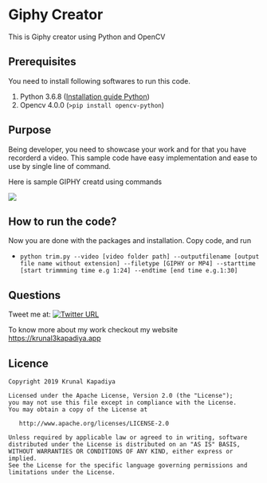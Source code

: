 # Giphy Creator

This is Giphy creator using Python and OpenCV

## Prerequisites
You need to install following softwares to run this code.

1. Python 3.6.8 ([Installation guide Python](https://www.python.org/downloads/))
2. Opencv 4.0.0 (`>pip install opencv-python`)

## Purpose

Being developer, you need to showcase your work and for that you have recorderd a video. 
This sample code have easy implementation and ease to use by single line of command.

Here is sample GIPHY creatd using commands

![](/screenshots/bunny.gif)

## How to run the code?

Now you are done with the packages and installation. Copy code, and run <br>
- `python trim.py --video [video folder path] --outputfilename [output file name without extension] --filetype [GIPHY or MP4] --starttime [start trimmming time e.g 1:24] --endtime [end time e.g.1:30]` <br>

## Questions

Tweet me at: 
[![Twitter URL](https://img.shields.io/badge/Twitter-@krunal3kapadiya-blue.svg?style=for-the-badge)](https://twitter.com/krunal3kapadiya)


To know more about my work checkout my website https://krunal3kapadiya.app


## Licence
    Copyright 2019 Krunal Kapadiya

    Licensed under the Apache License, Version 2.0 (the "License");
    you may not use this file except in compliance with the License.
    You may obtain a copy of the License at

       http://www.apache.org/licenses/LICENSE-2.0

    Unless required by applicable law or agreed to in writing, software
    distributed under the License is distributed on an "AS IS" BASIS,
    WITHOUT WARRANTIES OR CONDITIONS OF ANY KIND, either express or implied.
    See the License for the specific language governing permissions and
    limitations under the License.
